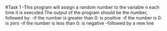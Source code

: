 #Task 1
-This program will assign a random number to the variable n each time it is executed.The output of the program should be the number, followed by:
	-if the number is greater than 0: is positive
	-if the number is 0: is zero
	-if the number is less than 0: is negative
-followed by a new line
